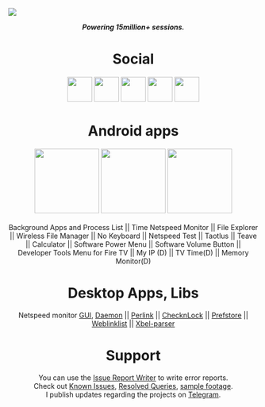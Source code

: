 ![](https://komarev.com/ghpvc/?username=visnkmr)
<div align="center">
  <b><i>Powering 15million+ sessions.</i></b>
  <h1>Social</h1>
  <div class="">
                        <a href="https://t.me/vishnunkmr"  target="_blank"  ><img src="https://cdn.jsdelivr.net/gh/visnkmr/visnkmr.github.io@master/assets/images/telegram.png" width="auto" height="50"  class="socialmargins" /></a>
                        <a href="https://youtube.com/@vishnunk"  target="_blank" ><img height="50" src="https://developers.google.com/static/site-assets/logo-youtube.svg"></a>
  <a href="https://codeberg.org/visnk"  target="_blank" ><img height="50" src="https://avatars.githubusercontent.com/u/48032531?v=4"></a>
                        <a href="https://www.linkedin.com/in/vishnunk-59124/"  target="_blank" ><img height="50" src="https://cdn.jsdelivr.net/gh/visnkmr/visnkmr.github.io@master/assets/images/linkedin.png" class="socials socialmargins"/></a>
  <a href="mailto: visnkmr@gmail.com"  target="_blank" ><img height="50" src="https://cdn.jsdelivr.net/gh/visnkmr/visnkmr.github.io@master/assets/images/gmail.png" class="socials socialmargins" /></a> </div> 
  <h1>Android apps</h1>
<div class="intro">
  
  <div>
    <a href="https://play.google.com/store/apps/developer?id=Vishnu+N+K"><img width="130px" src="https://play.google.com/intl/en_us/badges/images/badge_new.png" class="storebs bmargins" /></a>
              <a  href="https://www.amazon.com/gp/mas/dl/android?p=io.github.visnkmr.bapl&showAll=1"><img width="130px" src="https://images-na.ssl-images-amazon.com/images/G/01/mobile-apps/devportal2/res/images/amazon-appstore-badge-english-white.png" class="storebs bmargins" /></a>
                  <a  href="https://apps.microsoft.com/store/search?publisher=Vishnu%20N%20K"><img width="130px" src="https://get.microsoft.com/images/en-us%20dark.svg" class="storebs bmargins" /></a>
  </div>
  <br/>
  <div>
    Background Apps and Process List || Time Netspeed Monitor || File Explorer || Wireless File Manager || No Keyboard || Netspeed Test || Taotlus || Teave || Calculator || Software Power Menu || Software Volume Button || Developer Tools Menu for Fire TV || My IP (D) || TV Time(D) || Memory Monitor(D)
  </div>

   <h1>Desktop Apps, Libs</h1>
  <div>
  Netspeed monitor <a href="https://github.com/visnkmr/ns_gui"  target="_blank" >GUI</a>, <a href="https://github.com/visnkmr/ns_daemon"  target="_blank" >Daemon</a> ||
    <a href="https://github.com/visnkmr/perlink"  target="_blank" >Perlink</a> || <a href="https://github.com/visnkmr/checknlock"  target="_blank" >ChecknLock</a> || <a href="https://github.com/visnkmr/prefstore"  target="_blank" >Prefstore</a> || <a href="#"  target="_blank" >Weblinklist</a> || <a href="#"  target="_blank" >Xbel-parser</a>
  </div>
    <h1>Support</h1>
                    <p>You can use the <a href="https://visnkmr.github.io/issuereportwriter/" target="_blank">Issue Report Writer</a> to write error reports.<br/>Check out <a href="https://telegra.ph/Known-Crashes-03-08" target="_blank">Known Issues</a>, <a href="https://telegra.ph/Queries-Resolved-02-05" target="_blank">Resolved Queries</a>, <a href="https://youtube.com/@vishnunk">sample footage</a>.
                      <br/>I publish updates regarding the projects on <a href="https://t.me/vishnunkmr">Telegram</a>.</p>
                        
<!--                         <a href="https://twitter.com/visnkmr"  target="_blank"  ><img height="50" src="https://cdn.jsdelivr.net/gh/visnkmr/visnkmr.github.io@master/assets/images/twitter.png"  class="socials socialmargins"/></a>  -->
  
                   

</div>
<!--
**visnkmr/visnkmr** is a ✨ _special_ ✨ repository because its `README.md` (this file) appears on your GitHub profile.

Here are some ideas to get you started:

- 🔭 I’m currently working on ...
- 🌱 I’m currently learning ...
- 👯 I’m looking to collaborate on ...
- 🤔 I’m looking for help with ...
- 💬 Ask me about ...
- 📫 How to reach me: ...
- 😄 Pronouns: ...
- ⚡ Fun fact: ...
-->

